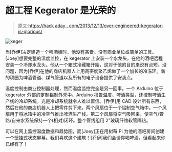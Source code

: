 # 超工程 Kegerator 是光荣的

> 原文:[https://hack aday . com/2013/12/13/over-engineered-kegerator-is-glorious/](https://hackaday.com/2013/12/13/over-engineered-kegerator-is-glorious/)

![keger](../Images/f2c46743af08f9f571562f4e467f8092.png)

当[乔伊]决定建造一个啤酒桶时，他没有吝啬。没有商业单位或简单的工具。[Joey]想要完整的温度监控，在 kegerator 上安装一个水龙头，在他的酒吧远程安装一个冷却水龙头。他从一个箱式冷藏箱开始，这对于他的目的来说有点短。没问题，因为[乔伊]在他的商店机器人上用高密度聚乙烯做了一个加长的冷冻环。新的项圈为啤酒管道、煤气管道以及所有的电子设备提供了安装点。

温度控制由商业控制器处理，然而温度监控完全是另一回事。一个 Arduino 位于 kegerator 外部的定制铝制外壳中。Arduino 报告温度、啤酒类型，还控制啤酒生产线的冷却系统。光是冷却系统就令人难以置信。[乔伊]用 CAD 设计所有东西，然后在他的商店机器人上把零件剪下来。两个风扇位于一个铝制空气箱中。一个风扇用于将冰箱中的冷空气推出啤酒生产线。第二个风扇将空气吸回来，使空气/管路/自来水系统保持一个(相对)闭环。整个管线组用 2”玻璃纤维软管隔热。

可以在网上监控温度数据和趋势图，而[Joey]正在用树莓 Pi 为他的酒吧房间创建一个壁挂式状态屏幕。我们喜欢这个建筑！[乔伊]我们会请你喝啤酒，但看起来你已经有了！
